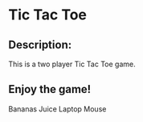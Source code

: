 <h1>
	Tic Tac Toe
</h1>

<h2>
	Description:
</h2>
This is a two player Tic Tac Toe game.

<h2>Enjoy the game!</h2>
Bananas
Juice
Laptop
Mouse
